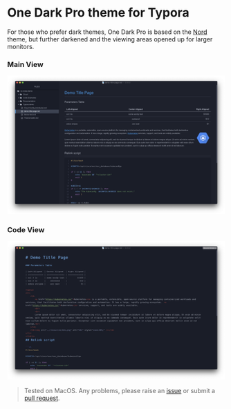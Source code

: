 # **One Dark Pro** theme for Typora

For those who prefer dark themes, One Dark Pro is based on the [Nord](https://theme.typora.io/theme/Nord/) theme, but further darkened and the viewing areas opened up for larger monitors. 

### Main View
![one-dark-pro](/media/theme/one-dark-pro/one-dark-pro.png)


### Code View
![one-dark-pro-code](/media/theme/one-dark-pro/one-dark-pro-code.png)

> Tested on MacOS. Any problems, please raise an [issue](https://github.com/ahanniga/typora-one-dark-pro/issues) or submit a [pull request](https://github.com/ahanniga/typora-one-dark-pro/pulls).


